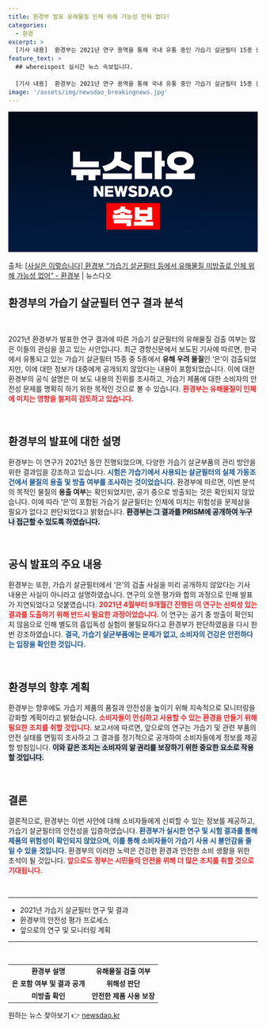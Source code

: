 ```yaml
---
title: 환경부 발표 유해물질 인체 위해 가능성 전혀 없다!
categories:
  - 환경
excerpt: >
  [기사 내용]  환경부는 2021년 연구 용역을 통해 국내 유통 중인 가습기 살균필터 15종 중 5종에서 유…
feature_text: >
  ## whereispost 실시간 뉴스 속보입니다.

  [기사 내용]  환경부는 2021년 연구 용역을 통해 국내 유통 중인 가습기 살균필터 15종 중 5종에서 유…
image: '/assets/img/newsdao_breakingnews.jpg'
---
```


![뉴스다오 속보](/assets/img/newsdao_breakingnews.jpg)

<p>출처: <a href="https://newsdao.kr/2126" rel="dofollow">[사실은 이렇습니다] 환경부 “가습기 살균필터 등에서 유해물질 미방출로 인체 위해 가능성 없어” - 환경부</a> | 뉴스다오</p>

<h2 data-ke-size="size26">환경부의 가습기 살균필터 연구 결과 분석</h2>

<p data-ke-size="size16">&nbsp;</p>
<p data-ke-size="size16">2021년 환경부가 발표한 연구 결과에 따른 가습기 살균필터의 유해물질 검출 여부는 많은 이들의 관심을 끌고 있는 사안입니다. 최근 경향신문에서 보도된 기사에 따르면, 한국에서 유통되고 있는 가습기 살균필터 15종 중 5종에서 <b>유해 우려 물질</b>인 ‘은’이 검출되었지만, 이에 대한 정보가 대중에게 공개되지 않았다는 내용이 포함되었습니다. 이에 대한 환경부의 공식 설명은 이 보도 내용의 진위를 조사하고, 가습기 제품에 대한 소비자의 안전성 문제를 명확히 하기 위한 목적인 것으로 볼 수 있습니다. <b><span style="color: #ee2323;">환경부는 유해물질이 인체에 미치는 영향을 철저히 검토하고 있습니다.</span></b></p>

<p data-ke-size="size16">&nbsp;</p>
<h2 data-ke-size="size26">환경부의 발표에 대한 설명</h2>

<p data-ke-size="size16">환경부는 이 연구가 2021년 동안 진행되었으며, 다양한 가습기 살균부품의 관리 방안을 위한 결과임을 강조하고 있습니다. <b><span style="color: #1a5490;">시험은 가습기에서 사용되는 살균필터의 실제 가동조건에서 물질의 용출 및 방출 여부를 조사하는 것이었습니다.</span></b> 환경부에 따르면, 이번 분석의 목적인 물질의 <b>용출 여부</b>는 확인되었지만, 공기 중으로 방출되는 것은 확인되지 않았습니다. 이에 따라 ‘은’이 포함된 가습기 살균필터는 인체에 미치는 위험성을 문제삼을 필요가 없다고 판단되었다고 밝혔습니다. <b><span style="background-color: #21538527;">환경부는 그 결과를 PRISM에 공개하여 누구나 접근할 수 있도록 하였습니다.</span></b></p>

<p data-ke-size="size16">&nbsp;</p>
<h2 data-ke-size="size26">공식 발표의 주요 내용</h2>

<p data-ke-size="size16">환경부는 또한, 가습기 살균필터에서 ‘은’의 검출 사실을 미리 공개하지 않았다는 기사 내용은 사실이 아니라고 설명하였습니다. 연구의 오랜 평가와 합의 과정으로 인해 발표가 지연되었다고 덧붙였습니다. <b><span style="color: #ee2323;">2021년 4월부터 9개월간 진행된 이 연구는 신뢰성 있는 결과를 도출하기 위해 반드시 필요한 과정이었습니다.</span></b> 이 연구는 공기 중 방출이 확인되지 않음으로 인해 별도의 흡입독성 실험이 불필요하다고 환경부가 판단하였음을 다시 한번 강조하였습니다. <b><span style="color: #1a5490;">결국, 가습기 살균부품에는 문제가 없고, 소비자의 건강은 안전하다는 입장을 확인한 것입니다.</span></b></p>

<p data-ke-size="size16">&nbsp;</p>
<h2 data-ke-size="size26">환경부의 향후 계획</h2>

<p data-ke-size="size16">환경부는 향후에도 가습기 제품의 품질과 안전성을 높이기 위해 지속적으로 모니터링을 강화할 계획이라고 밝혔습니다. <b><span style="color: #ee2323;">소비자들이 안심하고 사용할 수 있는 환경을 만들기 위해 필요한 조치를 취할 것입니다.</span></b> 보고서에 따르면, 앞으로의 연구는 가습기 및 관련 부품의 안전 실태를 면밀히 조사하고 그 결과를 정기적으로 공개하여 소비자들에게 정보를 제공할 방침입니다. <b><span style="background-color: #21538527;">이와 같은 조치는 소비자의 알 권리를 보장하기 위한 중요한 요소로 작용할 것입니다.</span></b></p>

<p data-ke-size="size16">&nbsp;</p>
<h2 data-ke-size="size26">결론</h2>

<p data-ke-size="size16">결론적으로, 환경부는 이번 사안에 대해 소비자들에게 신뢰할 수 있는 정보를 제공하고, 가습기 살균필터의 안전성을 입증하였습니다. <b><span style="color: #1a5490;">환경부가 실시한 연구 및 시험 결과를 통해 제품의 위험성이 확인되지 않았으며, 이를 통해 소비자들이 가습기 사용 시 불안감을 줄일 수 있을 것입니다.</span></b> 환경부의 이러한 노력은 건강한 환경과 안전한 소비 생활을 위한 초석이 될 것입니다. <b><span style="color: #ee2323;">앞으로도 정부는 시민들의 안전을 위해 더 많은 조치를 취할 것으로 기대됩니다.</span></b></p>

<p data-ke-size="size16">&nbsp;</p>
<hr>
<ul>
<li>2021년 가습기 살균필터 연구 및 결과</li>
<li>환경부의 안전성 평가 프로세스</li>
<li>앞으로의 연구 및 모니터링 계획</li>
</ul>
<hr>
<p data-ke-size="size16">&nbsp;</p>
<table>
<tr>
<td style="text-align: center; height: 17px;"><b>환경부 설명</b></td>
<td style="text-align: center; height: 17px;"><b>유해물질 검출 여부</b></td>
</tr>
<tr>
<td style="text-align: center; height: 17px;"><b>은 포함 여부 및 결과 공개</b></td>
<td style="text-align: center; height: 17px;"><b>위해성 판단</b></td>
</tr>
<tr>
<td style="text-align: center; height: 17px;"><b>미방출 확인</b></td>
<td style="text-align: center; height: 17px;"><b>안전한 제품 사용 보장</b></td>
</tr>
</table>
 

원하는 뉴스 찾아보기 👉 <a href="https://newsdao.kr" rel="dofollow">newsdao.kr</a>



